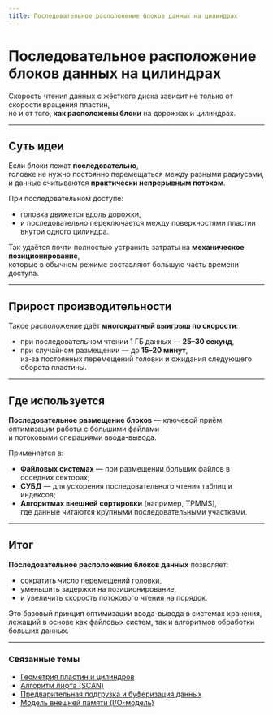 ```yaml
---
title: Последовательное расположение блоков данных на цилиндрах
---
```


# Последовательное расположение блоков данных на цилиндрах


Скорость чтения данных с жёсткого диска зависит не только от скорости вращения пластин,  
но и от того, **как расположены блоки** на дорожках и цилиндрах.

---

## Суть идеи

Если блоки лежат **последовательно**,  
головке не нужно постоянно перемещаться между разными радиусами,  
и данные считываются **практически непрерывным потоком**.

При последовательном доступе:

- головка движется вдоль дорожки,  
- и последовательно переключается между поверхностями пластин внутри одного цилиндра.

Так удаётся почти полностью устранить затраты на **механическое позиционирование**,  
которые в обычном режиме составляют большую часть времени доступа.

---

## Прирост производительности

Такое расположение даёт **многократный выигрыш по скорости**:

- при последовательном чтении 1 ГБ данных — **25–30 секунд**,  
- при случайном размещении — до **15–20 минут**,  
  из-за постоянных перемещений головки и ожидания следующего оборота пластины.

---

## Где используется

**Последовательное размещение блоков** — ключевой приём оптимизации работы с большими файлами  
и потоковыми операциями ввода-вывода.

Применяется в:

- **Файловых системах** — при размещении больших файлов в соседних секторах;  
- **СУБД** — для ускорения последовательного чтения таблиц и индексов;  
- **Алгоритмах внешней сортировки** (например, TPMMS),  
  где данные читаются крупными последовательными участками.

---

## Итог

**Последовательное расположение блоков данных** позволяет:

- сократить число перемещений головки,  
- уменьшить задержки на позиционирование,  
- и увеличить скорость потокового чтения на порядок.

Это базовый принцип оптимизации ввода-вывода в системах хранения,  
лежащий в основе как файловых систем, так и алгоритмов обработки больших данных.

---

### Связанные темы

- [Геометрия пластин и цилиндров](./DiskGeometry.md)  
- [Алгоритм лифта (SCAN)](/Nodes/DataManagement_and_Storage/Storage/IO_Scheduling/Elevator_SCAN.md)  
- [Предварительная подгрузка и буферизация данных](./Prefetching_and_Buffering.md)  
- [Модель внешней памяти (I/O-модель)](/Nodes/DataManagement_and_Storage/Storage/Theory/ExternalMemoryModel.md)
